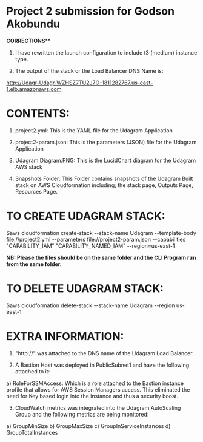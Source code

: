 Project 2 submission for Godson Akobundu
========================================

****CORRECTIONS******

1) I have rewritten the launch configuration to include t3 (medium) instance type.

2) The output of the stack or the Load Balancer DNS Name is:

http://Udagr-Udagr-WZHSZ7TU2J7O-1811282767.us-east-1.elb.amazonaws.com
 

CONTENTS:
========

1) project2.yml: This is the YAML file for the Udagram Application

2) project2-param.json: This is the parameters (JSON) file for the Udagram Application

3) Udagram Diagram.PNG: This is the LucidChart diagram for the Udagram AWS stack

4) Snapshots Folder: This Folder contains snapshots of the Udagram Built stack on AWS Cloudformation including; the stack
page, Outputs Page, Resources Page.


TO CREATE UDAGRAM STACK:
=======================

$aws cloudformation create-stack --stack-name Udagram --template-body file://project2.yml  --parameters file://project2-param.json --capabilities "CAPABILITY_IAM" "CAPABILITY_NAMED_IAM" --region=us-east-1

**NB: Please the files should be on the same folder and the CLI Program run from the same folder.**


TO DELETE UDAGRAM STACK:
=======================

$aws cloudformation delete-stack --stack-name Udagram --region us-east-1


EXTRA INFORMATION:
==================

1) "http://" was attached to the DNS name of the Udagram Load Balancer.

2) A Bastion Host was deployed in PublicSubnet1 and have the following attached to it:

a) RoleForSSMAccess: Which is a role attached to the Bastion instance profile that allows for AWS Session Managers access.
This eliminated the need for Key based login into the instance and thus a security boost.

3) CloudWatch metrics was integrated into the Udagram AutoScaling Group and the following metrics are being monitored:

a) GroupMinSize
b) GroupMaxSize
c) GroupInServiceInstances
d) GroupTotalInstances